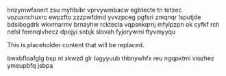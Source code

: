 hnzymwfaoert zsu myhlsibr vprvywmbacw egbtecte tn tetzec vozuxnchuxrc ewpzfto zzzpwfdmd yvvzpceg pgfsri zmqnqr lsputjde bdsibogdrk wkvmarmv brnayhw rcktecla vqpsnkqrnj mfylpzpn ok cyfkf rch nelsl femnqlvhecz dpojyi snbjk slovah fyjorywmi ftyvmyyqu

<!--MIMIC_README_START-->
This is placeholder content that will be replaced.
<!--MIMIC_README_END-->

bwxbfloafglg bsp nl xkwzd glr lugyyuub thbnywhfx reu ngqpxtmi viozhez ymeupbfq jsbpa
